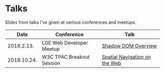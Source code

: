 # Talks

Slides from talks I've given at various conferences and meetups.

| Date | Conference | Talk |
|-|-|-|
| 2018.2.13. | LGE Web Developer Meetup | [Shadow DOM Overview](https://jihyerish.github.io/talks/shadow-dom/) |
| 2018.10.24. | W3C TPAC Breakout Session | [Spatial Navigation on the Web](https://jihyerish.github.io/talks/spatial-navigation-tpac2018-breakoutsession.pdf) |
